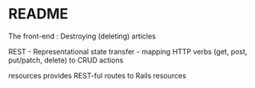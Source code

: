 # README
The front-end : Destroying (deleting) articles

REST - Representational state transfer - mapping HTTP verbs (get, post, put/patch, delete) to CRUD actions

resources provides REST-ful routes to Rails resources
